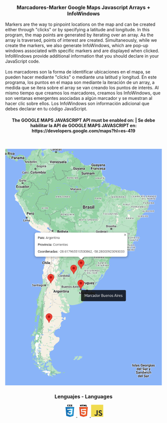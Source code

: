 <h3 align="center">Marcadores-Marker Google Maps Javascript Arrays + InfoWindows</h3>
Markers are the way to pinpoint locations on the map and can be created either through "clicks" or by specifying a latitude and longitude. In this program, the map points are generated by iterating over an array. As the array is traversed, points of interest are created. Simultaneously, while we create the markers, we also generate InfoWindows, which are pop-up windows associated with specific markers and are displayed when clicked. InfoWindows provide additional information that you should declare in your JavaScript code.
<br><br>
Los marcadores son la forma de identificar ubicaciones en el mapa, se pueden hacer mediante "clicks" o mediante una latitud y longitud. En este programa, los puntos en el mapa son mediante la iteración de un array, a medida que se itera sobre el array se van creando los puntos de interés. Al mismo tiempo que creamos los marcadores, creamos los InfoWindows, que son ventanas emergentes asociadas a algún marcador y se muestran al hacer clic sobre ellos. Los InfoWindows son información adicional que debes declarar en tu código JavaScript.
<h4 align="center">The GOOGLE MAPS JAVASCRIPT API must be enabled on: | Se debe habilitar la API de GOOGLE MAPS JAVASCRIPT en:<br>
 https://developers.google.com/maps?hl=es-419
</h4>
<br>
<p align="center" width="100%">
<picture>
  <img alt="Marcadores Creados" src="https://github.com/juanmfer/Google-Maps-JavaScript-api-v3/blob/main/Marcadores-Marker-Array-InfoWindows/Marcadores-Marker-Arrays-InfoWindows-jmf.png">
</picture>
</p>
<h3 align="center">Lenguajes - Languages</h3>
<p align="center"> <a href="https://www.w3schools.com/css/" target="_blank" rel="noreferrer"> <img src="https://raw.githubusercontent.com/devicons/devicon/master/icons/css3/css3-original-wordmark.svg" alt="css3" width="40" height="40"/> </a> <a href="https://www.w3.org/html/" target="_blank" rel="noreferrer"> <img src="https://raw.githubusercontent.com/devicons/devicon/master/icons/html5/html5-original-wordmark.svg" alt="html5" width="40" height="40"/> </a> <a href="https://developer.mozilla.org/en-US/docs/Web/JavaScript" target="_blank" rel="noreferrer"> <img src="https://raw.githubusercontent.com/devicons/devicon/master/icons/javascript/javascript-original.svg" alt="javascript" width="40" height="40"/> </a> </p>
